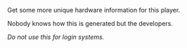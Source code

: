 Get some more unique hardware information for this player.

Nobody knows how this is generated but the developers.

_Do not use this for login systems._